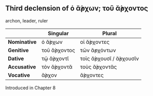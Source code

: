 ## Third declension of ὁ ᾰ̓́ρχων; τοῦ ᾰ̓́ρχοντος

archon, leader, ruler

|                | Singular     | Plural                  |
|----------------|--------------|-------------------------|
| **Nominative** | ὁ ᾰ̓́ρχων      | οἱ ᾰ̓́ρχοντες             |
| **Genitive**   | τοῦ ᾰ̓́ρχοντος | τῶν ᾰ̓ρχόντων            |
| **Dative**     | τῷ ᾰ̓́ρχοντῐ   | τοῖς ᾰ̓́ρχουσῐ / ᾰ̓́ρχουσῐν |
| **Accusative** | τὸν ᾰ̓́ρχοντᾰ  | τοὺς ᾰ̓́ρχοντᾰς           |
| **Vocative**   | ᾰ̓́ρχον        | ᾰ̓́ρχοντες                |


Introduced in Chapter 8
